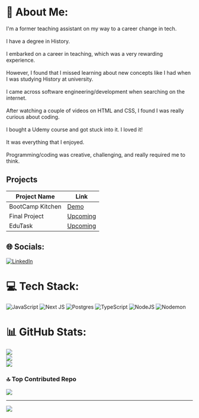 # 💫 About Me:
I'm a former teaching assistant on my way to a career change in tech. <br><br>I have a degree in History. <br><br>I embarked on a career in teaching, which was a very rewarding experience. <br><br>However, I found that I missed learning about new concepts like I had when I was studying History at university.<br><br>I came across software engineering/development when searching on the internet. <br><br>After watching a couple of videos on HTML and CSS, I found I was really curious about coding. <br><br>I bought a Udemy course and got stuck into it. I loved it!<br><br>It was everything that I enjoyed. <br><br>Programming/coding was creative, challenging, and really required me to think.


## Projects

| Project Name       | Link       |
|--------------------|------------|
| BootCamp Kitchen   | [Demo](https://bc15-w8-project-front-end-fully-stacked.vercel.app/) |
| Final Project      | [Upcoming](upcoming-link) |
| EduTask            | [Upcoming](upcoming-link) |

## 🌐 Socials:
[![LinkedIn](https://img.shields.io/badge/LinkedIn-%230077B5.svg?logo=linkedin&logoColor=white)](https://linkedin.com/in/horiaomar) 

# 💻 Tech Stack:
![JavaScript](https://img.shields.io/badge/javascript-%23323330.svg?style=for-the-badge&logo=javascript&logoColor=%23F7DF1E) ![Next JS](https://img.shields.io/badge/Next-black?style=for-the-badge&logo=next.js&logoColor=white) ![Postgres](https://img.shields.io/badge/postgres-%23316192.svg?style=for-the-badge&logo=postgresql&logoColor=white) ![TypeScript](https://img.shields.io/badge/typescript-%23007ACC.svg?style=for-the-badge&logo=typescript&logoColor=white) ![NodeJS](https://img.shields.io/badge/node.js-6DA55F?style=for-the-badge&logo=node.js&logoColor=white) ![Nodemon](https://img.shields.io/badge/NODEMON-%23323330.svg?style=for-the-badge&logo=nodemon&logoColor=%BBDEAD)
# 📊 GitHub Stats:
![](https://github-readme-stats.vercel.app/api?username=horiaomar25&theme=default&hide_border=false&include_all_commits=false&count_private=false)<br/>
![](https://github-readme-streak-stats.herokuapp.com/?user=horiaomar25&theme=default&hide_border=false)<br/>
![](https://github-readme-stats.vercel.app/api/top-langs/?username=horiaomar25&theme=default&hide_border=false&include_all_commits=false&count_private=false&layout=compact)

### 🔝 Top Contributed Repo
![](https://github-contributor-stats.vercel.app/api?username=horiaomar25&limit=5&theme=chalk&combine_all_yearly_contributions=true)

---
[![](https://visitcount.itsvg.in/api?id=horiaomar25&icon=0&color=0)](https://visitcount.itsvg.in)

<!-- Proudly created with GPRM ( https://gprm.itsvg.in ) -->

<!---
horiaomar25/horiaomar25 is a ✨ special ✨ repository because its `README.md` (this file) appears on your GitHub profile.
You can click the Preview link to take a look at your changes.
--->
